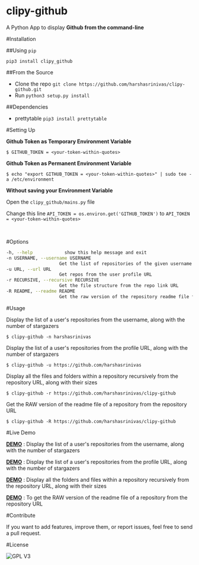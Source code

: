 clipy-github
============

A Python App to display **Github from the command-line**


#Installation

##Using `pip`

`pip3 install clipy_github`

##From the Source

* Clone the repo `git clone https://github.com/harshasrinivas/clipy-github.git`
* Run `python3 setup.py install`

##Dependencies

* prettytable `pip3 install prettytable`


#Setting Up

**Github Token as Temporary Environment Variable**

`$ GITHUB_TOKEN = <your-token-within-quotes>`

**Github Token as Permanent Environment Variable**

`$ echo "export GITHUB_TOKEN = <your-token-within-quotes>" | sudo tee -a /etc/environment`

**Without saving your Environment Variable**

Open the `clipy_github/mains.py` file

Change this line `API_TOKEN = os.environ.get('GITHUB_TOKEN')` to `API_TOKEN = <your-token-within-quotes> `

<br>

#Options

```sh
-h, --help            show this help message and exit
-n USERNAME, --username USERNAME
                    Get the list of repositories of the given username
-u URL, --url URL 
                    Get repos from the user profile URL
-r RECURSIVE, --recursive RECURSIVE
                    Get the file structure from the repo link URL
-R README, --readme README
                    Get the raw version of the repository readme file from repo link URL
```



#Usage

Display the list of a user's repositories from the username, along with the number of stargazers

`$ clipy-github -n harshasrinivas`

Display the list of a user's repositories from the profile URL, along with the number of stargazers

`$ clipy-github -u https://github.com/harshasrinivas`

Display all the files and folders within a repository recursively from the repository URL, along with their sizes

`$ clipy-github -r https://github.com/harshasrinivas/clipy-github`

Get the RAW version of the readme file of a repository from the repository URL

`$ clipy-github -R https://github.com/harshasrinivas/clipy-github`


#Live Demo

[**DEMO**](http://showterm.io/72aa0ffb05765f7ec92c0#fast) : Display the list of a user's repositories from the username, along with the number of stargazers

[**DEMO**](http://showterm.io/813bc4e61fc9d752d2cb6#fast) : Display the list of a user's repositories from the profile URL, along with the number of stargazers

[**DEMO**](http://showterm.io/459287d10701d531f3506#fast) : Display all the folders and files within a repository recursively from the repository URL, along with their sizes

[**DEMO**](http://showterm.io/09286d1d9b333be0cc9cd#fast) : To get the RAW version of the readme file of a repository from the repository URL


#Contribute

If you want to add features, improve them, or report issues, feel free to send a pull request.


#License

![GPL V3](https://raw.githubusercontent.com/harshasrinivas/clipy-github/master/images/gpl.png)
